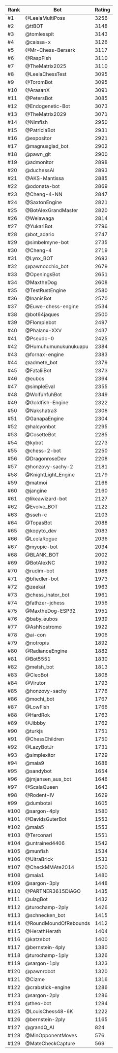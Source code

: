 Rank|Bot|Rating
---|---|---
#1|@LeelaMultiPoss|3256
#2|@ttBOT|3148
#3|@tomlesspit|3143
#4|@caissa-x|3126
#5|@Mr-Chess-Berserk|3117
#6|@RaspFish|3110
#7|@TheMatrix2025|3110
#8|@LeelaChessTest|3095
#9|@ToromBot|3095
#10|@ArasanX|3091
#11|@PetersBot|3085
#12|@Endogenetic-Bot|3073
#13|@TheMatrix2029|3071
#14|@Nimfish|2950
#15|@PatriciaBot|2931
#16|@expositor|2921
#17|@magnusglad_bot|2902
#18|@pawn_git|2900
#19|@admonitor|2898
#20|@duchessAI|2893
#21|@AKS-Mantissa|2885
#22|@odonata-bot|2869
#23|@Cheng-4-NN|2847
#24|@SaxtonEngine|2821
#25|@BotAlexGrandMaster|2820
#26|@Weiawaga|2814
#27|@YukariBot|2796
#28|@bot_adario|2747
#29|@simbelmyne-bot|2735
#30|@Cheng-4|2719
#31|@Lynx_BOT|2693
#32|@pawnocchio_bot|2679
#33|@OpeningsBot|2651
#34|@MaxtheDog|2608
#35|@TestRustEngine|2580
#36|@InanisBot|2570
#37|@Euwe-chess-engine|2534
#38|@bot64jaques|2500
#39|@Flompiebot|2497
#40|@Phalanx-XXV|2437
#41|@Pseudo-0|2425
#42|@Humuhumunukunukuapu|2384
#43|@fornax-engine|2383
#44|@admete_bot|2379
#45|@FataliiBot|2373
#46|@eubos|2364
#47|@simpleEval|2355
#48|@WolfuhfuhBot|2349
#49|@Goldfish-Engine|2322
#50|@Nakshatra3|2308
#51|@GanapaEngine|2304
#52|@halcyonbot|2295
#53|@CosetteBot|2285
#54|@kybot|2273
#55|@chess-2-bot|2250
#56|@DragonroseDev|2208
#57|@honzovy-sachy-2|2181
#58|@KnightLight_Engine|2179
#59|@matmoi|2166
#60|@jangine|2160
#61|@likeawizard-bot|2127
#62|@Evolve_BOT|2122
#63|@sseh-c|2103
#64|@TopasBot|2088
#65|@kopyto_dev|2083
#66|@LeelaRogue|2036
#67|@myopic-bot|2034
#68|@BLANK_BOT|2002
#69|@BotAlexNC|1992
#70|@rudim-bot|1988
#71|@bfiedler-bot|1973
#72|@zeekat|1963
#73|@chess_inator_bot|1961
#74|@fathzer-jchess|1956
#75|@MaxtheDog-ESP32|1951
#76|@baby_eubos|1939
#77|@AshNostromo|1922
#78|@ai-con|1906
#79|@notropis|1892
#80|@RadianceEngine|1882
#81|@Bot5551|1830
#82|@melsh_bot|1813
#83|@CleoBot|1808
#84|@Virutor|1793
#85|@honzovy-sachy|1776
#86|@mochi_bot|1767
#87|@LowFish|1766
#88|@HardRok|1763
#89|@Jibbby|1762
#90|@turkjs|1751
#91|@ChessChildren|1750
#92|@LazyBotJr|1731
#93|@simplexitor|1729
#94|@maia9|1688
#95|@sandybot|1654
#96|@jmjansen_aus_bot|1646
#97|@ScalaQueen|1643
#98|@Rodent-IV|1629
#99|@dumbotai|1605
#100|@sargon-4ply|1580
#101|@DavidsGuterBot|1553
#102|@maia5|1553
#103|@Terconari|1551
#104|@untrained4406|1542
#105|@munfish|1534
#106|@UltraBrick|1533
#107|@CheckMMAte2014|1520
#108|@maia1|1480
#109|@sargon-3ply|1448
#110|@PARTNER3615DIAGO|1435
#111|@uiagBot|1432
#112|@turochamp-2ply|1426
#113|@schnecken_bot|1415
#114|@RoundMoundOfRebounds|1412
#115|@HerathHerath|1404
#116|@katzebot|1400
#117|@bernstein-4ply|1380
#118|@turochamp-1ply|1326
#119|@sargon-1ply|1323
#120|@pawnrobot|1320
#121|@Cizme|1316
#122|@crabstick-engine|1286
#123|@sargon-2ply|1286
#124|@theo-bot|1284
#125|@LouisChess48-6K|1222
#126|@bernstein-2ply|1165
#127|@grandQ_AI|824
#128|@MinOpponentMoves|576
#129|@MateCheckCapture|569
